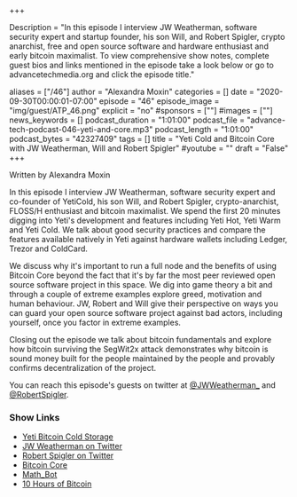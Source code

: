 +++

Description = "In this episode I interview JW Weatherman, software security expert and startup founder, his son Will, and Robert Spigler, crypto anarchist, free and open source software and hardware enthusiast and early bitcoin maximalist. To view comprehensive show notes, complete guest bios and links mentioned in the episode take a look below or go to advancetechmedia.org and click the episode title."

aliases = ["/46"]
author = "Alexandra Moxin"
categories = []
date = "2020-09-30T00:00:01-07:00"
episode = "46"
episode_image = "img/guest/ATP_46.png"
explicit = "no"
#sponsors = [""]
#images = [""]
news_keywords = []
podcast_duration = "1:01:00"
podcast_file = "advance-tech-podcast-046-yeti-and-core.mp3"
podcast_length = "1:01:00"
podcast_bytes = "42327409"
tags = []
title = "Yeti Cold and Bitcoin Core with JW Weatherman, Will and Robert Spigler"
#youtube = ""
draft = "False"
+++

Written by Alexandra Moxin

In this episode I interview JW Weatherman, software security expert and co-founder of YetiCold, his son Will, and Robert Spigler, crypto-anarchist, FLOSS/H enthusiast and bitcoin maximalist. We spend the first 20 minutes digging into Yeti's development and features including Yeti Hot, Yeti Warm and Yeti Cold. We talk about good security practices and compare the features available natively in Yeti against hardware wallets including Ledger, Trezor and ColdCard.

We discuss why it's important to run a full node and the benefits of using Bitcoin Core beyond the fact that it's by far the most peer reviewed open source software project in this space. We dig into game theory a bit and through a couple of extreme examples explore greed, motivation and human behaviour. JW, Robert and Will give their perspective on ways you can guard your open source software project against bad actors, including yourself, once you factor in extreme examples.

Closing out the episode we talk about bitcoin fundamentals and explore how bitcoin surviving the SegWit2x attack demonstrates why bitcoin is sound money built for the people maintained by the people and provably confirms decentralization of the project.

You can reach this episode's guests on twitter at [@JWWeatherman_](https://twitter.com/JWWeatherman_) and [@RobertSpigler](https://twitter.com/RobertSpigler).

### Show Links

* [Yeti Bitcoin Cold Storage](https://yeticold.com/)
* [JW Weatherman on Twitter](https://twitter.com/JWWeatherman_)
* [Robert Spigler on Twitter](https://twitter.com/RobertSpigler)
* [Bitcoin Core](https://bitcoin.org/en/bitcoin-core/)
* [Math_Bot](https://mathbot.com/about)
* [10 Hours of Bitcoin](https://10hoursofbitcoin.com/)